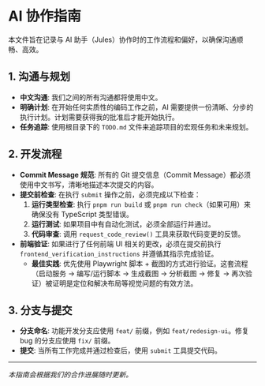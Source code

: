 # AI 协作指南

本文件旨在记录与 AI 助手（Jules）协作时的工作流程和偏好，以确保沟通顺畅、高效。

## 1. 沟通与规划

- **中文沟通**: 我们之间的所有沟通都将使用中文。
- **明确计划**: 在开始任何实质性的编码工作之前，AI 需要提供一份清晰、分步的执行计划。计划需要获得我的批准后才能开始执行。
- **任务追踪**: 使用根目录下的 `TODO.md` 文件来追踪项目的宏观任务和未来规划。

## 2. 开发流程

- **Commit Message 规范**: 所有的 Git 提交信息（Commit Message）都必须使用中文书写，清晰地描述本次提交的内容。
- **提交前检查**: 在执行 `submit` 操作之前，必须完成以下检查：
    1.  **运行类型检查**: 执行 `pnpm run build` 或 `pnpm run check`（如果可用）来确保没有 TypeScript 类型错误。
    2.  **运行测试**: 如果项目中有自动化测试，必须全部运行并通过。
    3.  **代码审查**: 调用 `request_code_review()` 工具来获取代码变更的反馈。
- **前端验证**: 如果进行了任何前端 UI 相关的更改，必须在提交前执行 `frontend_verification_instructions` 并遵循其指示完成验证。
    - **最佳实践**: 优先使用 Playwright 脚本 + 截图的方式进行验证。这套流程（启动服务 -> 编写/运行脚本 -> 生成截图 -> 分析截图 -> 修复 -> 再次验证）被证明是定位和解决布局等视觉问题的有效方法。

## 3. 分支与提交

- **分支命名**: 功能开发分支应使用 `feat/` 前缀，例如 `feat/redesign-ui`。修复 bug 的分支应使用 `fix/` 前缀。
- **提交**: 当所有工作完成并通过检查后，使用 `submit` 工具提交代码。

---
*本指南会根据我们的合作进展随时更新。*
